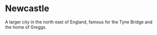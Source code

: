 # Newcastle

A larger city in the north east of England, famous for the Tyne Bridge and the home of Greggs.